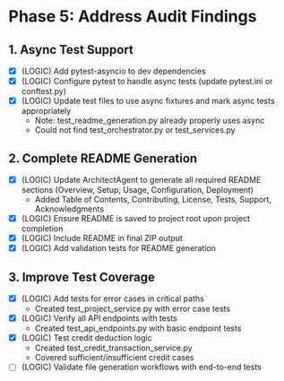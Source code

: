 # Phase 5: Address Audit Findings

## 1. Async Test Support
- [x] (LOGIC) Add pytest-asyncio to dev dependencies
- [x] (LOGIC) Configure pytest to handle async tests (update pytest.ini or conftest.py)
- [x] (LOGIC) Update test files to use async fixtures and mark async tests appropriately
    - Note: test_readme_generation.py already properly uses async
    - Could not find test_orchestrator.py or test_services.py

## 2. Complete README Generation
- [x] (LOGIC) Update ArchitectAgent to generate all required README sections (Overview, Setup, Usage, Configuration, Deployment)
    - Added Table of Contents, Contributing, License, Tests, Support, Acknowledgments
- [x] (LOGIC) Ensure README is saved to project root upon project completion
- [x] (LOGIC) Include README in final ZIP output
- [x] (LOGIC) Add validation tests for README generation

## 3. Improve Test Coverage
- [x] (LOGIC) Add tests for error cases in critical paths
    - Created test_project_service.py with error case tests
- [x] (LOGIC) Verify all API endpoints with tests
    - Created test_api_endpoints.py with basic endpoint tests
- [x] (LOGIC) Test credit deduction logic
    - Created test_credit_transaction_service.py
    - Covered sufficient/insufficient credit cases
- [ ] (LOGIC) Validate file generation workflows with end-to-end tests
